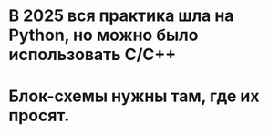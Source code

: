 # В 2025 вся практика шла на Python, но можно  было использовать C/C++

# Блок-схемы нужны там, где их просят.
